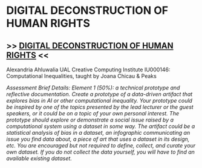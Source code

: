 # DIGITAL DECONSTRUCTION OF HUMAN RIGHTS
## >> <a href="http://www.ddhr.cargo.site" target="_blank">DIGITAL DECONSTRUCTION OF HUMAN RIGHTS</a> <<
Alexandria Ahluwalia
UAL Creative Computing Institute
IU000146: Computational Inequalities, taught by Joana Chicau & Peaks



  <i> Assessment Brief Details: Element 1 (50%): a technical prototype and reflective documentation. 
Create a prototype of a data-driven artifact that explores bias in AI or other computational inequality. Your prototype could be inspired by one of the topics presented by the lead lecturer or the guest speakers, or it could be on a topic of your own personal interest. The prototype should explore or demonstrate a social issue raised by a computational system using a dataset in some way. The artifact could be a statistical analysis of bias in a dataset, an infographic communicating an issue you find data about, a piece of art that uses a dataset in its design, etc. You are encouraged but not required to define, collect, and curate your own dataset. If you do not collect the data yourself, you will have to find an available existing dataset. 
  </i>
